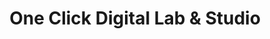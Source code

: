 ---
title: "One Click Digital Lab & Studio"
url: /karachi/one-click-digital-lab-and-studio/
shop: photo
---